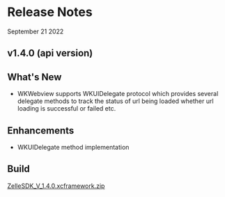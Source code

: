 # Release Notes

September 21 2022

## v1.4.0 (api version)

## What's New

- WKWebview supports WKUIDelegate protocol which provides several delegate methods to track the status of url being loaded whether url loading is successful or failed etc.

## Enhancements

- WKUIDelegate method implementation

## Build

[ZelleSDK_V_1.4.0.xcframework.zip](https://github.com/Fiserv/zelle-turnkey-solutions/files/11609746/ZelleSDK_V_1.4.0.xcframework.zip)


